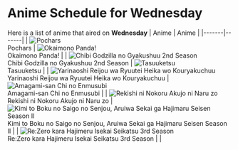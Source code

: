 # Anime Schedule for Wednesday
Here is a list of anime that aired on **Wednesday** 
| Anime | Anime |
|-------|-------|
| ![Pochars](https://cdn.myanimelist.net/images/anime/1155/145243.webp)<br>Pochars | ![Okaimono Panda!](https://cdn.myanimelist.net/images/anime/1171/145891.webp)<br>Okaimono Panda! |
| ![Chibi Godzilla no Gyakushuu 2nd Season](https://cdn.myanimelist.net/images/anime/1102/142428.webp)<br>Chibi Godzilla no Gyakushuu 2nd Season | ![Tasuuketsu](https://cdn.myanimelist.net/images/anime/1482/143629.webp)<br>Tasuuketsu |
| ![Yarinaoshi Reijou wa Ryuutei Heika wo Kouryakuchuu](https://cdn.myanimelist.net/images/anime/1878/145376.webp)<br>Yarinaoshi Reijou wa Ryuutei Heika wo Kouryakuchuu | ![Amagami-san Chi no Enmusubi](https://cdn.myanimelist.net/images/anime/1410/143586.webp)<br>Amagami-san Chi no Enmusubi |
| ![Rekishi ni Nokoru Akujo ni Naru zo](https://cdn.myanimelist.net/images/anime/1005/145339.webp)<br>Rekishi ni Nokoru Akujo ni Naru zo | ![Kimi to Boku no Saigo no Senjou, Aruiwa Sekai ga Hajimaru Seisen Season II](https://cdn.myanimelist.net/images/anime/1660/143460.webp)<br>Kimi to Boku no Saigo no Senjou, Aruiwa Sekai ga Hajimaru Seisen Season II |
| ![Re:Zero kara Hajimeru Isekai Seikatsu 3rd Season](https://cdn.myanimelist.net/images/anime/1706/144725.webp)<br>Re:Zero kara Hajimeru Isekai Seikatsu 3rd Season |  |
